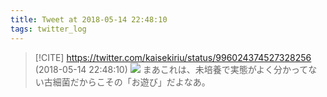 ```yaml
---
title: Tweet at 2018-05-14 22:48:10
tags: twitter_log
---
```


> [!CITE] https://twitter.com/kaisekiriu/status/996024374527328256 (2018-05-14 22:48:10)
> ![](https://twitter.com/kaisekiriu/status/996024374527328256)
> まあこれは、未培養で実態がよく分かってない古細菌だからこその「お遊び」だよなあ。
